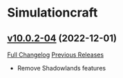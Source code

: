 # Simulationcraft

## [v10.0.2-04](https://github.com/simulationcraft/simc-addon/tree/v10.0.2-04) (2022-12-01)
[Full Changelog](https://github.com/simulationcraft/simc-addon/compare/v10.0.2-03...v10.0.2-04) [Previous Releases](https://github.com/simulationcraft/simc-addon/releases)

- Remove Shadowlands features  
